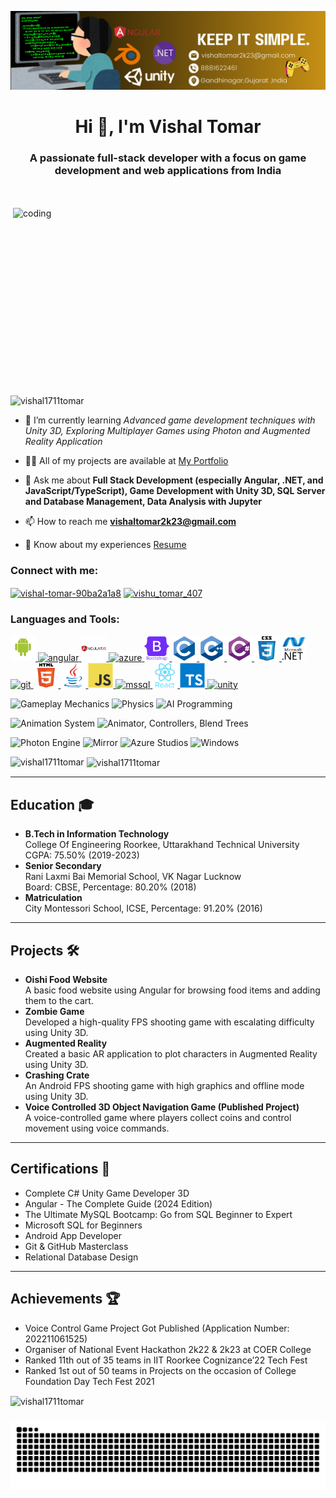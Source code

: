 ![logo](https://raw.githubusercontent.com/Vishal1711Tomar/Vishal1711Tomar/refs/heads/main/LinkedIn%20Banner.png)

<h1 align="center">Hi 👋, I'm Vishal Tomar</h1>
<h3 align="center">A passionate full-stack developer with a focus on game development and web applications from India</h3>

<br>
<br>
<img align="right" width="500" height="300" src="https://media1.tenor.com/m/2nKSTDDekOgAAAAC/coding-kira.gif" alt="coding">


<p align="left"> <img src="https://komarev.com/ghpvc/?username=vishal1711tomar&label=Profile%20views&color=0e75b6&style=flat" alt="vishal1711tomar" /> </p>

- 🌱 I’m currently learning *Advanced game development techniques with Unity 3D, Exploring Multiplayer Games using Photon and Augmented Reality Application*

- 👨‍💻 All of my projects are available at [My Portfolio](https://vishal1711tomar.github.io/Vishal-Tomar-Portfolio/)

- 💬 Ask me about **Full Stack Development (especially Angular, .NET, and JavaScript/TypeScript), Game Development with Unity 3D, SQL Server and Database Management, Data Analysis with Jupyter**

- 📫 How to reach me **vishaltomar2k23@gmail.com**

- 📄 Know about my experiences [Resume](https://drive.google.com/file/d/1gbjURR112owIivevueFn6ghRbHU2F1xN/view)

<h3 align="left">Connect with me:</h3>
<p align="left">
<a href="https://linkedin.com/in/vishal-tomar-90ba2a1a8" target="blank"><img align="center" src="https://raw.githubusercontent.com/rahuldkjain/github-profile-readme-generator/master/src/images/icons/Social/linked-in-alt.svg" alt="vishal-tomar-90ba2a1a8" height="30" width="40" /></a>
<a href="https://instagram.com/vishu_tomar_407" target="blank"><img align="center" src="https://raw.githubusercontent.com/rahuldkjain/github-profile-readme-generator/master/src/images/icons/Social/instagram.svg" alt="vishu_tomar_407" height="30" width="40" /></a>
</p>


<h3 align="left">Languages and Tools:</h3>
<p align="left"> <a href="https://developer.android.com" target="_blank" rel="noreferrer"> <img src="https://raw.githubusercontent.com/devicons/devicon/master/icons/android/android-original-wordmark.svg" alt="android" width="40" height="40"/> </a> <a href="https://angular.io" target="_blank" rel="noreferrer"> <img src="https://angular.io/assets/images/logos/angular/angular.svg" alt="angular" width="40" height="40"/> </a> <a href="https://angular.io" target="_blank" rel="noreferrer"> <img src="https://raw.githubusercontent.com/devicons/devicon/master/icons/angularjs/angularjs-original-wordmark.svg" alt="angularjs" width="40" height="40"/> </a> <a href="https://azure.microsoft.com/en-in/" target="_blank" rel="noreferrer"> <img src="https://www.vectorlogo.zone/logos/microsoft_azure/microsoft_azure-icon.svg" alt="azure" width="40" height="40"/> </a> <a href="https://getbootstrap.com" target="_blank" rel="noreferrer"> <img src="https://raw.githubusercontent.com/devicons/devicon/master/icons/bootstrap/bootstrap-plain-wordmark.svg" alt="bootstrap" width="40" height="40"/> </a> <a href="https://www.cprogramming.com/" target="_blank" rel="noreferrer"> <img src="https://raw.githubusercontent.com/devicons/devicon/master/icons/c/c-original.svg" alt="c" width="40" height="40"/> </a> <a href="https://www.w3schools.com/cpp/" target="_blank" rel="noreferrer"> <img src="https://raw.githubusercontent.com/devicons/devicon/master/icons/cplusplus/cplusplus-original.svg" alt="cplusplus" width="40" height="40"/> </a> <a href="https://www.w3schools.com/cs/" target="_blank" rel="noreferrer"> <img src="https://raw.githubusercontent.com/devicons/devicon/master/icons/csharp/csharp-original.svg" alt="csharp" width="40" height="40"/> </a> <a href="https://www.w3schools.com/css/" target="_blank" rel="noreferrer"> <img src="https://raw.githubusercontent.com/devicons/devicon/master/icons/css3/css3-original-wordmark.svg" alt="css3" width="40" height="40"/> </a> <a href="https://dotnet.microsoft.com/" target="_blank" rel="noreferrer"> <img src="https://raw.githubusercontent.com/devicons/devicon/master/icons/dot-net/dot-net-original-wordmark.svg" alt="dotnet" width="40" height="40"/> </a> <a href="https://git-scm.com/" target="_blank" rel="noreferrer"> <img src="https://www.vectorlogo.zone/logos/git-scm/git-scm-icon.svg" alt="git" width="40" height="40"/> </a> <a href="https://www.w3.org/html/" target="_blank" rel="noreferrer"> <img src="https://raw.githubusercontent.com/devicons/devicon/master/icons/html5/html5-original-wordmark.svg" alt="html5" width="40" height="40"/> </a> <a href="https://www.java.com" target="_blank" rel="noreferrer"> <img src="https://raw.githubusercontent.com/devicons/devicon/master/icons/java/java-original.svg" alt="java" width="40" height="40"/> </a> <a href="https://developer.mozilla.org/en-US/docs/Web/JavaScript" target="_blank" rel="noreferrer"> <img src="https://raw.githubusercontent.com/devicons/devicon/master/icons/javascript/javascript-original.svg" alt="javascript" width="40" height="40"/> </a> <a href="https://www.microsoft.com/en-us/sql-server" target="_blank" rel="noreferrer"> <img src="https://www.svgrepo.com/show/303229/microsoft-sql-server-logo.svg" alt="mssql" width="40" height="40"/> </a> <a href="https://reactjs.org/" target="_blank" rel="noreferrer"> <img src="https://raw.githubusercontent.com/devicons/devicon/master/icons/react/react-original-wordmark.svg" alt="react" width="40" height="40"/> </a> <a href="https://www.typescriptlang.org/" target="_blank" rel="noreferrer"> <img src="https://raw.githubusercontent.com/devicons/devicon/master/icons/typescript/typescript-original.svg" alt="typescript" width="40" height="40"/> </a> <a href="https://unity.com/" target="_blank" rel="noreferrer"> <img src="https://www.vectorlogo.zone/logos/unity3d/unity3d-icon.svg" alt="unity" width="40" height="40"/> </a> </p>


![Gameplay Mechanics](https://img.shields.io/badge/Gameplay%20Mechanics-blue?style=for-the-badge)
![Physics](https://img.shields.io/badge/Physics-green?style=for-the-badge)
![AI Programming](https://img.shields.io/badge/AI%20Programming-purple?style=for-the-badge)
<br>

![Animation System](https://img.shields.io/badge/Animation%20System-orange?style=for-the-badge)
![Animator, Controllers, Blend Trees](https://img.shields.io/badge/Animator%2C%20Controllers%2C%20Blend%20Trees-red?style=for-the-badge)
<br>

![Photon Engine](https://img.shields.io/badge/Photon%20Engine-blueviolet?style=for-the-badge)
![Mirror](https://img.shields.io/badge/Mirror-lightgrey?style=for-the-badge)
![Azure Studios](https://img.shields.io/badge/Azure%20Studios-teal?style=for-the-badge)
![Windows](https://img.shields.io/badge/Windows-lightblue?style=for-the-badge)



<p><img align="left" src="https://github-readme-stats.vercel.app/api/top-langs?username=vishal1711tomar&show_icons=true&locale=en&layout=compact" alt="vishal1711tomar" /></p>

<p>&nbsp;<img align="center" src="https://github-readme-stats.vercel.app/api?username=vishal1711tomar&show_icons=true&locale=en" alt="vishal1711tomar" /></p>


---

## Education 🎓
- **B.Tech in Information Technology**  
  College Of Engineering Roorkee, Uttarakhand Technical University  
  CGPA: 75.50% (2019-2023)
- **Senior Secondary**  
  Rani Laxmi Bai Memorial School, VK Nagar Lucknow  
  Board: CBSE, Percentage: 80.20% (2018)
- **Matriculation**  
  City Montessori School, ICSE, Percentage: 91.20% (2016)

---

## Projects 🛠️
- **Oishi Food Website**  
  A basic food website using Angular for browsing food items and adding them to the cart.
- **Zombie Game**  
  Developed a high-quality FPS shooting game with escalating difficulty using Unity 3D.
- **Augmented Reality**  
  Created a basic AR application to plot characters in Augmented Reality using Unity 3D.
- **Crashing Crate**  
  An Android FPS shooting game with high graphics and offline mode using Unity 3D.
- **Voice Controlled 3D Object Navigation Game (Published Project)**  
  A voice-controlled game where players collect coins and control movement using voice commands.

---

## Certifications 🏅
- Complete C# Unity Game Developer 3D
- Angular - The Complete Guide (2024 Edition)
- The Ultimate MySQL Bootcamp: Go from SQL Beginner to Expert
- Microsoft SQL for Beginners
- Android App Developer
- Git & GitHub Masterclass
- Relational Database Design

---

## Achievements 🏆
- Voice Control Game Project Got Published (Application Number: 202211061525)
- Organiser of National Event Hackathon 2k22 & 2k23 at COER College
- Ranked 11th out of 35 teams in IIT Roorkee Cognizance’22 Tech Fest
- Ranked 1st out of 50 teams in Projects on the occasion of College Foundation Day Tech Fest 2021
<p><img align="center" src="https://github-readme-streak-stats.herokuapp.com/?user=vishal1711tomar&" alt="vishal1711tomar" /></p>

###

![Snake animation](https://github.com/TyagiManshi/TyagiManshi/raw/output/snake.svg)




###